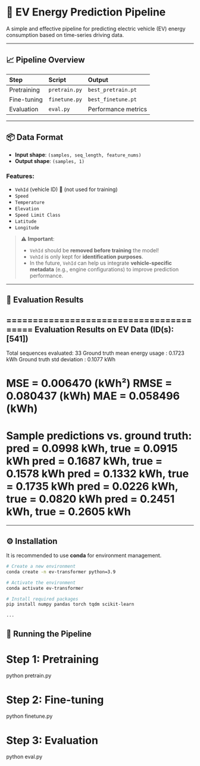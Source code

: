 # 🚗 EV Energy Prediction Pipeline

A simple and effective pipeline for predicting electric vehicle (EV) energy consumption based on time-series driving data.

---

## 📈 Pipeline Overview

| Step        | Script           | Output |
|:------------|:-----------------|:-------|
| Pretraining | `pretrain.py`     | `best_pretrain.pt` |
| Fine-tuning | `finetune.py`     | `best_finetune.pt` |
| Evaluation  | `eval.py`         | Performance metrics |

---

## 📦 Data Format

- **Input shape**: `(samples, seq_length, feature_nums)`
- **Output shape**: `(samples, 1)`

### Features:
- `VehId` (vehicle ID) 🚫 (not used for training)
- `Speed`
- `Temperature`
- `Elevation`
- `Speed Limit Class`
- `Latitude`
- `Longitude`

> ⚠️ **Important**:  
> - `VehId` should be **removed before training** the model!  
> - `VehId` is only kept for **identification purposes**.  
> - In the future, `VehId` can help us integrate **vehicle-specific metadata** (e.g., engine configurations) to improve prediction performance.

---

## 🧪 Evaluation Results

========================================
Evaluation Results on EV Data (ID(s): [541])
----------------------------------------
  Total sequences evaluated: 33
  Ground truth mean energy usage : 0.1723 kWh
  Ground truth std deviation     : 0.1077 kWh

  MSE  = 0.006470 (kWh²)
  RMSE = 0.080437 (kWh)
  MAE  = 0.058496 (kWh)
========================================

Sample predictions vs. ground truth:
  pred = 0.0998 kWh, true = 0.0915 kWh
  pred = 0.1687 kWh, true = 0.1578 kWh
  pred = 0.1332 kWh, true = 0.1735 kWh
  pred = 0.0226 kWh, true = 0.0820 kWh
  pred = 0.2451 kWh, true = 0.2605 kWh
========================================


---

## ⚙️ Installation

It is recommended to use **conda** for environment management.

```bash
# Create a new environment
conda create -n ev-transformer python=3.9

# Activate the environment
conda activate ev-transformer

# Install required packages
pip install numpy pandas torch tqdm scikit-learn

...
```

## 🚀 Running the Pipeline

# Step 1: Pretraining
python pretrain.py

# Step 2: Fine-tuning
python finetune.py

# Step 3: Evaluation
python eval.py